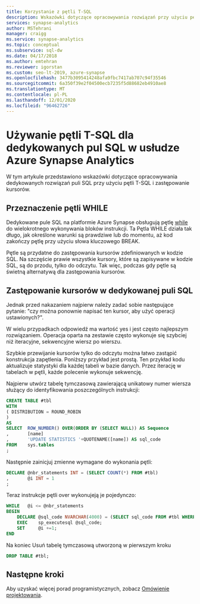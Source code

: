```yaml
---
title: Korzystanie z pętli T-SQL
description: Wskazówki dotyczące opracowywania rozwiązań przy użyciu pętli T-SQL i zastępowania kursorów dla dedykowanych pul SQL w usłudze Azure Synapse Analytics.
services: synapse-analytics
author: MSTehrani
manager: craigg
ms.service: synapse-analytics
ms.topic: conceptual
ms.subservice: sql-dw
ms.date: 04/17/2018
ms.author: emtehran
ms.reviewer: igorstan
ms.custom: seo-lt-2019, azure-synapse
ms.openlocfilehash: 3477b3095414248afa9fbc7417ab707c94f35546
ms.sourcegitcommit: 6a350f39e2f04500ecb7235f5d88682eb4910ae8
ms.translationtype: MT
ms.contentlocale: pl-PL
ms.lasthandoff: 12/01/2020
ms.locfileid: "96462726"
---
```

# <a name="using-t-sql-loops-for-dedicated-sql-pools-in-azure-synapse-analytics"></a>Używanie pętli T-SQL dla dedykowanych pul SQL w usłudze Azure Synapse Analytics

W tym artykule przedstawiono wskazówki dotyczące opracowywania dedykowanych rozwiązań puli SQL przy użyciu pętli T-SQL i zastępowanie kursorów.

## <a name="purpose-of-while-loops"></a>Przeznaczenie pętli WHILE

Dedykowane pule SQL na platformie Azure Synapse obsługują pętlę [while](/sql/t-sql/language-elements/while-transact-sql?toc=/azure/synapse-analytics/sql-data-warehouse/toc.json&bc=/azure/synapse-analytics/sql-data-warehouse/breadcrumb/toc.json&view=azure-sqldw-latest) do wielokrotnego wykonywania bloków instrukcji. Ta Pętla WHILE działa tak długo, jak określone warunki są prawdziwe lub do momentu, aż kod zakończy pętlę przy użyciu słowa kluczowego BREAK.

Pętle są przydatne do zastępowania kursorów zdefiniowanych w kodzie SQL. Na szczęście prawie wszystkie kursory, które są zapisywane w kodzie SQL, są do przodu, tylko do odczytu. Tak więc, podczas gdy pętle są świetną alternatywą dla zastępowania kursorów.

## <a name="replacing-cursors-in-dedicated-sql-pool"></a>Zastępowanie kursorów w dedykowanej puli SQL

Jednak przed nakazaniem najpierw należy zadać sobie następujące pytanie: "czy można ponownie napisać ten kursor, aby użyć operacji ustawionych?".

W wielu przypadkach odpowiedź ma wartość yes i jest często najlepszym rozwiązaniem. Operacja oparta na zestawie często wykonuje się szybciej niż iteracyjne, sekwencyjne wiersz po wierszu.

Szybkie przewijanie kursorów tylko do odczytu można łatwo zastąpić konstrukcja zapętlenia. Poniższy przykład jest prostą. Ten przykład kodu aktualizuje statystyki dla każdej tabeli w bazie danych. Przez iterację w tabelach w pętli, każde polecenie wykonuje sekwencję.

Najpierw utwórz tabelę tymczasową zawierającą unikatowy numer wiersza służący do identyfikowania poszczególnych instrukcji:

```sql
CREATE TABLE #tbl
WITH
( DISTRIBUTION = ROUND_ROBIN
)
AS
SELECT  ROW_NUMBER() OVER(ORDER BY (SELECT NULL)) AS Sequence
,       [name]
,       'UPDATE STATISTICS '+QUOTENAME([name]) AS sql_code
FROM    sys.tables
;
```

Następnie zainicjuj zmienne wymagane do wykonania pętli:

```sql
DECLARE @nbr_statements INT = (SELECT COUNT(*) FROM #tbl)
,       @i INT = 1
;
```

Teraz instrukcje pętli over wykonujeją je pojedynczo:

```sql
WHILE   @i <= @nbr_statements
BEGIN
    DECLARE @sql_code NVARCHAR(4000) = (SELECT sql_code FROM #tbl WHERE Sequence = @i);
    EXEC    sp_executesql @sql_code;
    SET     @i +=1;
END
```

Na koniec Usuń tabelę tymczasową utworzoną w pierwszym kroku

```sql
DROP TABLE #tbl;
```

## <a name="next-steps"></a>Następne kroki

Aby uzyskać więcej porad programistycznych, zobacz [Omówienie projektowania](sql-data-warehouse-overview-develop.md).
